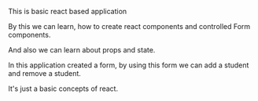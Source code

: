 This is basic react based application

By this we can learn, how to create react components and controlled Form components.

And also we can learn about props and state.

In this application created a form, by using this form we can add a student and remove a student.

It's just a basic concepts of react.
